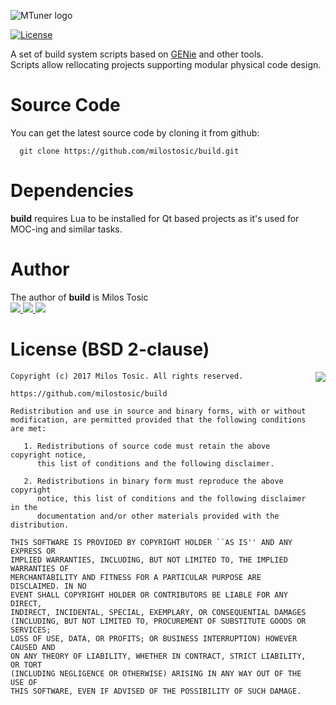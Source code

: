 ![MTuner logo](https://raw.githubusercontent.com/milostosic/milostosic.github.io/master/build/static/images/build_logo.png?token=ABk-f39T0TV4lOhPcsqBge8QYIhXOAn9ks5bTqxiwA%3D%3D)

[![License](https://img.shields.io/badge/license-BSD--2%20clause-blue.svg)](https://github.com/milostosic/rmem/blob/master/LICENSE)

A set of build system scripts based on [GENie](https://github.com/bkaradzic/GENie) and other tools.  
Scripts allow rellocating projects supporting modular physical code design.

Source Code
======

You can get the latest source code by cloning it from github:

      git clone https://github.com/milostosic/build.git 

Dependencies
======

**build** requires Lua to be installed for Qt based projects as it's used for MOC-ing and similar tasks.

Author
======

The author of **build** is Milos Tosic  
[ <img src="https://github.com/milostosic/build/blob/master/img/twitter.png">](https://twitter.com/milostosic)[ <img src="https://github.com/milostosic/build/blob/master/img/linkedin.png">](https://www.linkedin.com/in/milostosic/)[ <img src="https://github.com/milostosic/build/blob/master/img/mail.png">](mailto:milostosic77@gmail.com)  

License (BSD 2-clause)
======

<a href="http://opensource.org/licenses/BSD-2-Clause" target="_blank">
<img align="right" src="http://opensource.org/trademarks/opensource/OSI-Approved-License-100x137.png">
</a>

	Copyright (c) 2017 Milos Tosic. All rights reserved.
	
	https://github.com/milostosic/build
	
	Redistribution and use in source and binary forms, with or without
	modification, are permitted provided that the following conditions are met:
	
	   1. Redistributions of source code must retain the above copyright notice,
	      this list of conditions and the following disclaimer.
	
	   2. Redistributions in binary form must reproduce the above copyright
	      notice, this list of conditions and the following disclaimer in the
	      documentation and/or other materials provided with the distribution.
	
	THIS SOFTWARE IS PROVIDED BY COPYRIGHT HOLDER ``AS IS'' AND ANY EXPRESS OR
	IMPLIED WARRANTIES, INCLUDING, BUT NOT LIMITED TO, THE IMPLIED WARRANTIES OF
	MERCHANTABILITY AND FITNESS FOR A PARTICULAR PURPOSE ARE DISCLAIMED. IN NO
	EVENT SHALL COPYRIGHT HOLDER OR CONTRIBUTORS BE LIABLE FOR ANY DIRECT,
	INDIRECT, INCIDENTAL, SPECIAL, EXEMPLARY, OR CONSEQUENTIAL DAMAGES
	(INCLUDING, BUT NOT LIMITED TO, PROCUREMENT OF SUBSTITUTE GOODS OR SERVICES;
	LOSS OF USE, DATA, OR PROFITS; OR BUSINESS INTERRUPTION) HOWEVER CAUSED AND
	ON ANY THEORY OF LIABILITY, WHETHER IN CONTRACT, STRICT LIABILITY, OR TORT
	(INCLUDING NEGLIGENCE OR OTHERWISE) ARISING IN ANY WAY OUT OF THE USE OF
	THIS SOFTWARE, EVEN IF ADVISED OF THE POSSIBILITY OF SUCH DAMAGE. 
